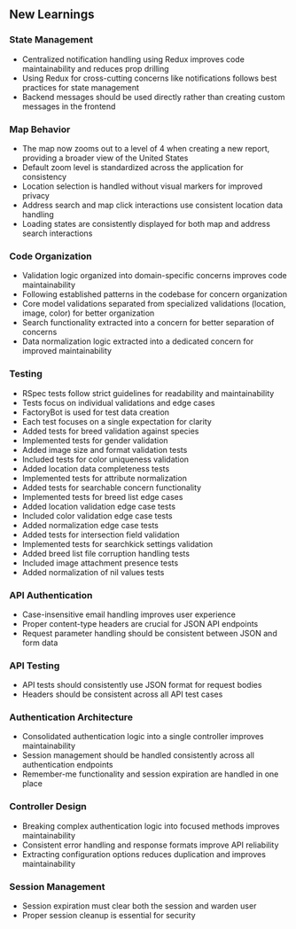 ## New Learnings

### State Management
- Centralized notification handling using Redux improves code maintainability and reduces prop drilling
- Using Redux for cross-cutting concerns like notifications follows best practices for state management
- Backend messages should be used directly rather than creating custom messages in the frontend

### Map Behavior
- The map now zooms out to a level of 4 when creating a new report, providing a broader view of the United States
- Default zoom level is standardized across the application for consistency
- Location selection is handled without visual markers for improved privacy
- Address search and map click interactions use consistent location data handling
- Loading states are consistently displayed for both map and address search interactions

### Code Organization
- Validation logic organized into domain-specific concerns improves code maintainability
- Following established patterns in the codebase for concern organization
- Core model validations separated from specialized validations (location, image, color) for better organization
- Search functionality extracted into a concern for better separation of concerns
- Data normalization logic extracted into a dedicated concern for improved maintainability

### Testing
- RSpec tests follow strict guidelines for readability and maintainability
- Tests focus on individual validations and edge cases
- FactoryBot is used for test data creation
- Each test focuses on a single expectation for clarity
- Added tests for breed validation against species
- Implemented tests for gender validation
- Added image size and format validation tests
- Included tests for color uniqueness validation
- Added location data completeness tests
- Implemented tests for attribute normalization
- Added tests for searchable concern functionality
- Implemented tests for breed list edge cases
- Added location validation edge case tests
- Included color validation edge case tests
- Added normalization edge case tests
- Added tests for intersection field validation
- Implemented tests for searchkick settings validation
- Added breed list file corruption handling tests
- Included image attachment presence tests
- Added normalization of nil values tests

### API Authentication
- Case-insensitive email handling improves user experience
- Proper content-type headers are crucial for JSON API endpoints
- Request parameter handling should be consistent between JSON and form data

### API Testing
- API tests should consistently use JSON format for request bodies
- Headers should be consistent across all API test cases

### Authentication Architecture
- Consolidated authentication logic into a single controller improves maintainability
- Session management should be handled consistently across all authentication endpoints
- Remember-me functionality and session expiration are handled in one place

### Controller Design
- Breaking complex authentication logic into focused methods improves maintainability
- Consistent error handling and response formats improve API reliability
- Extracting configuration options reduces duplication and improves maintainability

### Session Management
- Session expiration must clear both the session and warden user
- Proper session cleanup is essential for security
